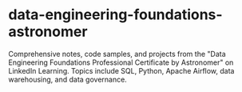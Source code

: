 # data-engineering-foundations-astronomer
Comprehensive notes, code samples, and projects from the "Data Engineering Foundations Professional Certificate by Astronomer" on LinkedIn Learning. Topics include SQL, Python, Apache Airflow, data warehousing, and data governance.
